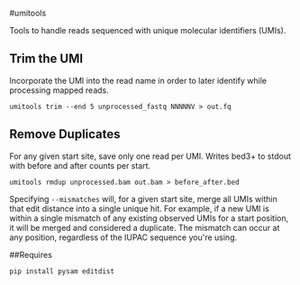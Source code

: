 #umitools

Tools to handle reads sequenced with unique molecular identifiers (UMIs).

## Trim the UMI

Incorporate the UMI into the read name in order to later identify while
processing mapped reads.

```
umitools trim --end 5 unprocessed_fastq NNNNNV > out.fq
```

## Remove Duplicates

For any given start site, save only one read per UMI. Writes bed3+ to stdout
with before and after counts per start.

```
umitools rmdup unprocessed.bam out.bam > before_after.bed
```

Specifying `--mismatches` will, for a given start site, merge all UMIs within that
edit distance into a single unique hit. For example, if a new UMI is within a single
mismatch of any existing observed UMIs for a start position, it will be merged and
considered a duplicate. The mismatch can occur at any position, regardless of the
IUPAC sequence you're using.

##Requires

```
pip install pysam editdist
```
